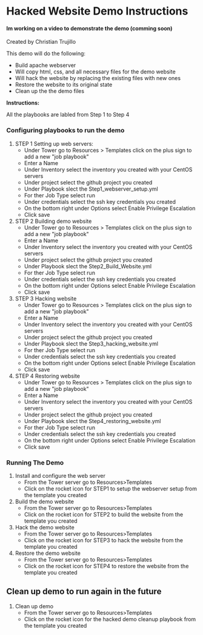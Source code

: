 # Hacked Website Demo Instructions 
<h4>Im working on a video to demonstrate the demo (comming soon)</h4>

Created by Christian Trujillo  

This demo will do the following:
 - Build apache webserver
 - Will copy html, css, and all necessary files for the demo website
 - Will hack the website by replacing the existing files with new ones
 - Restore the website to its original state
 - Clean up the the demo files


<b>Instructions:</b>

All the playbooks are labled from Step 1 to Step 4

### Configuring playbooks to run the demo  

1. STEP 1 Setting up web servers: 
   - Under Tower go to Resources > Templates click on the plus sign to add a new "job playbook"
   - Enter a Name
   - Under Inventory select the inventory you created with your CentOS servers
   - Under project select the github project you created
   - Under Playbook slect the Step1_webserver_setup.yml
   - For ther Job Type select run
   - Under credentials select the ssh key credentials you created 
   - On the bottom right under Options select Enable Privilege Escalation
   - Click save
2. STEP 2 Building demo website
   - Under Tower go to Resources > Templates click on the plus sign to add a new "job playbook"
   - Enter a Name
   - Under Inventory select the inventory you created with your CentOS servers
   - Under project select the github project you created
   - Under Playbook slect the Step2_Build_Website.yml
   - For ther Job Type select run
   - Under credentials select the ssh key credentials you created 
   - On the bottom right under Options select Enable Privilege Escalation
   - Click save
3. STEP 3 Hacking website
   - Under Tower go to Resources > Templates click on the plus sign to add a new "job playbook"
   - Enter a Name
   - Under Inventory select the inventory you created with your CentOS servers
   - Under project select the github project you created
   - Under Playbook slect the Step3_hacking_website.yml
   - For ther Job Type select run
   - Under credentials select the ssh key credentials you created 
   - On the bottom right under Options select Enable Privilege Escalation
   - Click save
4. STEP 4 Restoring website
   - Under Tower go to Resources > Templates click on the plus sign to add a new "job playbook"
   - Enter a Name
   - Under Inventory select the inventory you created with your CentOS servers
   - Under project select the github project you created
   - Under Playbook slect the Step4_restoring_website.yml
   - For ther Job Type select run
   - Under credentials select the ssh key credentials you created 
   - On the bottom right under Options select Enable Privilege Escalation
   - Click save
 
 ### Running The Demo
 
1. Install and configure the web server
   - From the Tower server go to Resources>Templates 
   - Click on the rocket icon for STEP1 to setup the webserver setup from the template you created
2. Build the demo website
   - From the Tower server go to Resources>Templates 
   - Click on the rocket icon for STEP2 to build the website from the template you created
3. Hack the demo website
   - From the Tower server go to Resources>Templates 
   - Click on the rocket icon for STEP3 to hack the website from the template you created
4. Restore the demo website
   - From the Tower server go to Resources>Templates 
   - Click on the rocket icon for STEP4 to restore the website from the template you created
   
## Clean up demo to run again in the future
1. Clean up demo
   - From the Tower server go to Resources>Templates 
   - Click on the rocket icon for the hacked demo cleanup playbook from the template you created
